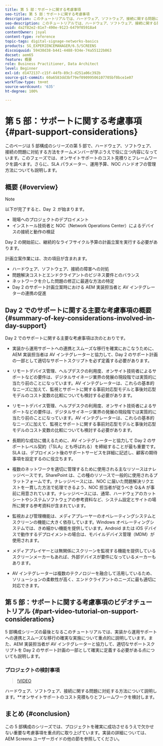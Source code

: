 ```yaml
---
title: 第 5 部：サポートに関する考慮事項
seo-title: 第 5 部：サポートに関する考慮事項
description: このチュートリアルでは、ハードウェア、ソフトウェア、接続に関する問題に対処する方法について説明します。オンサイトサポートのコスト見積もりとフレームワークを検討します。さらに、SLA パラメーター、運用予算、NOC ハンドオフの管理方法についても説明します。
seo-description: このチュートリアルでは、ハードウェア、ソフトウェア、接続に関する問題に対処する方法について説明します。オンサイトサポートのコスト見積もりとフレームワークを検討します。さらに、SLA パラメーター、運用予算、NOC ハンドオフの管理方法についても説明します。
uuid: da2f82e2-81e7-490e-9123-6479f05918a4
contentOwner: jsyal
content-type: reference
topic-tags: digital-signage-networks-basics
products: SG_EXPERIENCEMANAGER/6.5/SCREENS
discoiquuid: 59430d38-b441-4488-934e-74a55122b063
docset: aem65
feature: 概要
role: Business Practitioner, Data Architect
level: Beginner
exl-id: d1472137-c15f-44fb-89c3-d251a06c392b
source-git-commit: 60a6583dd3bf79ef09099506107705bf0bce1e07
workflow-type: tm+mt
source-wordcount: '635'
ht-degree: 100%

---
```


# 第 5 部：サポートに関する考慮事項 {#part-support-considerations}

このページは 5 部構成のシリーズの第 5 部で、ハードウェア、ソフトウェア、接続の問題に対処する方法をチームメンバーが学ぶうえで役に立つ内容になっています。このフェーズでは、オンサイトサポートのコスト見積りとフレームワークを調べます。さらに、SLA パラメーター、運用予算、NOC ハンドオフの管理方法についても説明します。

## 概要 {#overview}

>[!NOTE]
>
>以下が完了すると、Day ２ が始まります。
>
>* 現場へのプロジェクトのデプロイメント
>* インストール技術者と NOC（Network Operations Center）によるデバイスの接続と動作の検証
>
>Day 2 の開始前に、継続的なライフサイクル予算の計画立案を実行する必要があります。

計画立案作業には、次の項目が含まれます。

* ハードウェア、ソフトウェア、接続の障害への対処
* 問題解決コストとエンドクライアントのビジネス要件とのバランス
* ネットワークを介した問題の修正に最適な方法の特定
* Day 2 のサポート計画立案時における AEM 実装担当者と AV インテグレーターの連携の促進

## Day 2 でのサポートに関する主要な考慮事項の概要 {#summary-of-key-considerations-involved-in-day-support}

Day 2 でのサポートに関する主要な考慮事項は次のとおりです。

* 実装から運用サポートへの連携とスムーズな移行を確実におこなうために、AEM 実装担当者は AV インテグレーターと協力して、Day 2 のサポート計画の一部として適切なサポートスクリプトを必ず定義する必要があります。
* リモートデバイス管理、ヘルプデスクの利用度、オンサイト技術者によるサポートなどの要件は、デジタルサイネージ業界の発展の現段階では実質的に当たり前のことになっています。AV インテグレーターは、これらの基本的なニーズに加えて、監視とサポートに関する事前対応型モデルと事後対応型モデルのコスト変数の比較についても検討する必要があります。

* リモートデバイス管理、ヘルプデスクの利用度、オンサイト技術者によるサポートなどの要件は、デジタルサイネージ業界の発展の現段階では実質的に当たり前のことになっています。AV インテグレーターは、これらの基本的なニーズに加えて、監視とサポートに関する事前対応型モデルと事後対応型モデルのコスト変数の比較についても検討する必要があります。
* 長期的な成功に備えるために、AV インテグレーターと協力して Day 2 のサポートレベル契約（「SLA」とも呼ばれる）を締結することが最も重要です。SLA は、デプロイメント後のサポートサービスを詳細に記述し、顧客の期待事項を設定するのに役立ちます。
* 複数のネットワークを適切に管理するために使用される主なリソースはナレッジベースです。SharePoint は、この種のリソースで一般的に使用されるプラットフォームです。ナレッジベースには、NOC に届いた問題解決リクエストを一貫した方法で処理できるよう、NOC 担当者が従うべき Q＆A が事前に用意されています。ナレッジベースには、通常、ハードウェアのカットシートやシステムソフトウェアの参考資料など、システム設定とサイトの場所に関する参考資料が含まれています。
* 監視および管理機能は、メディアプレーヤーのオペレーティングシステムとスクリーンの機能に大きく依存しています。Windows オペレーティングシステムでは、きめ細かい機能を提供しています。Android または iOS デバイスで動作するデプロイメントの場合は、モバイルデバイス管理（MDM）が使用されます。
* メディアプレイヤーとは無関係にスクリーンを監視する機能を提供しているスクリーンメーカーもあれば、外部デバイスが要件になっているメーカーもあります。
* AV インテグレーターは複数のテクノロジーを融合して活用しているため、ソリューションの柔軟性が高く、エンドクライアントのニーズに最も適切に対応できます。

## 第 5 部：サポートに関する考慮事項のビデオチュートリアル {#part-video-tutorial-on-support-considerations}

5 部構成シリーズの最後となるこのチュートリアルでは、実装から運用サポートへの連携とスムーズな移行の確実な実施について重点的に説明しています。また、AEM 実装担当者が AV インテグレーターと協力して、適切なサポートスクリプトを Day 2 のサポート計画の一部として確実に定義する必要がある点についても説明します。

### プロジェクトの検討事項

>[!VIDEO](https://video.tv.adobe.com/v/28383)

ハードウェア、ソフトウェア、接続に関する問題に対処する方法について説明します。**&#x200B;オンサイトサポートのコスト見積もりとフレームワークを検討します。

## まとめ {#conclusion}

この 5 部構成のシリーズでは、プロジェクトを確実に成功させるうえで欠かせない重要な考慮事項を重点的に取り上げています。実装の詳細については、AEM Screens ユーザーガイドの他の節を参照してください。
